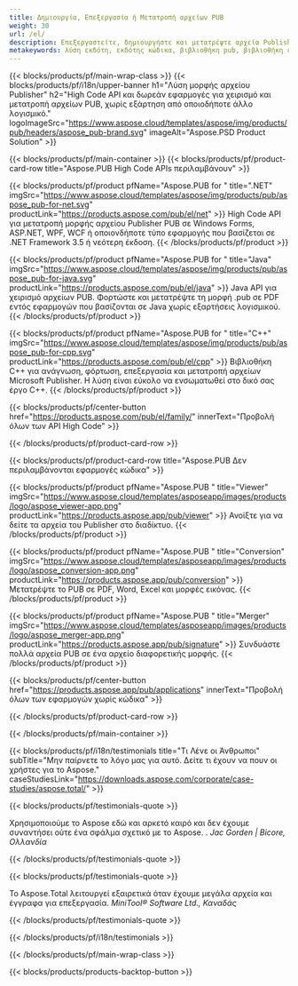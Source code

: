 ```yaml
---
title: Δημιουργία, Επεξεργασία ή Μετατροπή αρχείων PUB
weight: 30
url: /el/
description: Επεξεργαστείτε, δημιουργήστε και μετατρέψτε αρχεία Publisher μέσω προγραμματισμού με τα API High Code. Ενσωματώστε τη λειτουργικότητα στο προϊόν σας!
metakeywords: λύση εκδότη, εκδότης κώδικα, βιβλιοθήκη pub, βιβλιοθήκη εκδότη ms
---
```


{{< blocks/products/pf/main-wrap-class >}}
{{< blocks/products/pf/i18n/upper-banner h1="Λύση μορφής αρχείου Publisher" h2="High Code API και δωρεάν εφαρμογές για χειρισμό και μετατροπή αρχείων PUB, χωρίς εξάρτηση από οποιοδήποτε άλλο λογισμικό."  logoImageSrc="https://www.aspose.cloud/templates/aspose/img/products/pub/headers/aspose_pub-brand.svg" imageAlt="Aspose.PSD Product Solution" >}}

{{< blocks/products/pf/main-container >}}
{{< blocks/products/pf/product-card-row title="Aspose.PUB High Code APIs περιλαμβάνουν" >}}

{{< blocks/products/pf/product pfName="Aspose.PUB for " title=".NET" imgSrc="https://www.aspose.cloud/templates/aspose/img/products/pub/aspose_pub-for-net.svg" productLink="https://products.aspose.com/pub/el/net" >}}
High Code API για μετατροπή μορφής αρχείου Publisher PUB σε Windows Forms, ASP.NET, WPF, WCF ή οποιονδήποτε τύπο εφαρμογής που βασίζεται σε .NET Framework 3.5 ή νεότερη έκδοση.
{{< /blocks/products/pf/product >}}

{{< blocks/products/pf/product pfName="Aspose.PUB for " title="Java" imgSrc="https://www.aspose.cloud/templates/aspose/img/products/pub/aspose_pub-for-java.svg" productLink="https://products.aspose.com/pub/el/java" >}}
Java API για χειρισμό αρχείων PUB. Φορτώστε και μετατρέψτε τη μορφή .pub σε PDF εντός εφαρμογών που βασίζονται σε Java χωρίς εξαρτήσεις λογισμικού.
{{< /blocks/products/pf/product >}}

{{< blocks/products/pf/product pfName="Aspose.PUB for " title="C++" imgSrc="https://www.aspose.cloud/templates/aspose/img/products/pub/aspose_pub-for-cpp.svg" productLink="https://products.aspose.com/pub/el/cpp" >}}
Βιβλιοθήκη C++ για ανάγνωση, φόρτωση, επεξεργασία και μετατροπή αρχείων Microsoft Publisher. Η λύση είναι εύκολο να ενσωματωθεί στο δικό σας έργο C++.
{{< /blocks/products/pf/product >}}

{{< blocks/products/pf/center-button href="https://products.aspose.com/pub/el/family/" innerText="Προβολή όλων των API High Code" >}}

{{< /blocks/products/pf/product-card-row >}}

{{< blocks/products/pf/product-card-row title="Aspose.PUB Δεν περιλαμβάνονται εφαρμογές κώδικα" >}}

{{< blocks/products/pf/product pfName="Aspose.PUB " title="Viewer" imgSrc="https://www.aspose.cloud/templates/asposeapp/images/products/logo/aspose_viewer-app.png" productLink="https://products.aspose.app/pub/viewer" >}} Ανοίξτε για να δείτε τα αρχεία του Publisher στο διαδίκτυο. {{< /blocks/products/pf/product >}}

{{< blocks/products/pf/product pfName="Aspose.PUB " title="Conversion" imgSrc="https://www.aspose.cloud/templates/asposeapp/images/products/logo/aspose_conversion-app.png" productLink="https://products.aspose.app/pub/conversion" >}} Μετατρέψτε το PUB σε PDF, Word, Excel και μορφές εικόνας. {{< /blocks/products/pf/product >}}

{{< blocks/products/pf/product pfName="Aspose.PUB " title="Merger" imgSrc="https://www.aspose.cloud/templates/asposeapp/images/products/logo/aspose_merger-app.png" productLink="https://products.aspose.app/pub/signature" >}} Συνδυάστε πολλά αρχεία PUB σε ένα αρχείο διαφορετικής μορφής. {{< /blocks/products/pf/product >}}

{{< blocks/products/pf/center-button href="https://products.aspose.app/pub/applications" innerText="Προβολή όλων των εφαρμογών χωρίς κώδικα" >}}

{{< /blocks/products/pf/product-card-row >}}

{{< /blocks/products/pf/main-container >}}

{{< blocks/products/pf/i18n/testimonials title="Τι Λένε οι Άνθρωποι" subTitle="Μην παίρνετε το λόγο μας για αυτό. Δείτε τι έχουν να πουν οι χρήστες για το Aspose." caseStudiesLink="https://downloads.aspose.com/corporate/case-studies/aspose.total/" >}}

{{< blocks/products/pf/testimonials-quote >}}
<p class="first">
 Χρησιμοποιούμε το Aspose εδώ και αρκετό καιρό και δεν έχουμε συναντήσει ούτε ένα σφάλμα σχετικό με το Aspose. .
 <em>
  Jac Gorden | Bicore, Ολλανδία
 </em>
</p>

{{< /blocks/products/pf/testimonials-quote >}}

{{< blocks/products/pf/testimonials-quote >}}
<p class="second">
 Το Aspose.Total λειτουργεί εξαιρετικά όταν έχουμε μεγάλα αρχεία και έγγραφα για επεξεργασία.
 <em>
  MiniTool® Software Ltd., Καναδάς
 </em>
</p>

{{< /blocks/products/pf/testimonials-quote >}}

{{< /blocks/products/pf/i18n/testimonials >}}

{{< /blocks/products/pf/main-wrap-class >}}

{{< blocks/products/products-backtop-button >}}